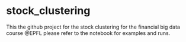 # stock_clustering

This the github project for the stock clustering for the financial big data course @EPFL please refer to the notebook for examples and runs.
